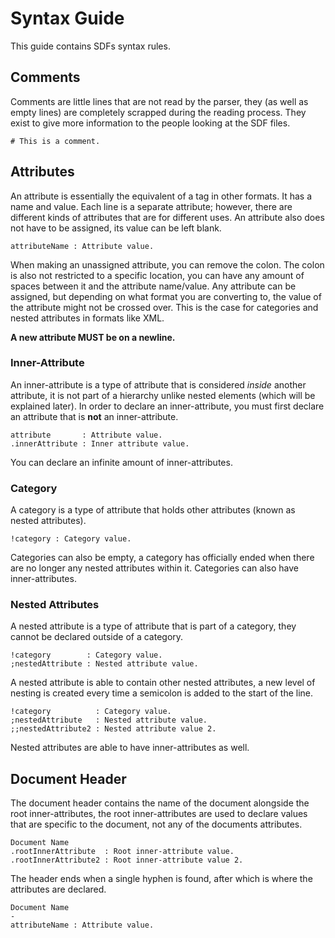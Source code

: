# Syntax Guide
This guide contains SDFs syntax rules.

## Comments
Comments are little lines that are not read by the parser, they (as well as empty lines) are completely scrapped during the reading process. They exist to give more information to the people looking at the SDF files.

`# This is a comment.`

## Attributes
An attribute is essentially the equivalent of a tag in other formats. It has a name and value. Each line is a separate attribute; however, there are different kinds of attributes that are for different uses. An attribute also does not have to be assigned, its value can be left blank.

`attributeName : Attribute value.`

When making an unassigned attribute, you can remove the colon. The colon is also not restricted to a specific location, you can have any amount of spaces between it and the attribute name/value.
Any attribute can be assigned, but depending on what format you are converting to, the value of the attribute might not be crossed over. 
This is the case for categories and nested attributes in formats like XML.

**A new attribute MUST be on a newline.**

### Inner-Attribute
An inner-attribute is a type of attribute that is considered *inside* another attribute, it is not part of a hierarchy unlike nested elements (which will be explained later). In order to declare an inner-attribute, you must first declare an attribute that is **not** an inner-attribute.
```
attribute       : Attribute value.
.innerAttribute : Inner attribute value.
```
You can declare an infinite amount of inner-attributes.

### Category
A category is a type of attribute that holds other attributes (known as nested attributes).
```
!category : Category value.
```
Categories can also be empty, a category has officially ended when there are no longer any nested attributes within it. Categories can also have inner-attributes.

### Nested Attributes
A nested attribute is a type of attribute that is part of a category, they cannot be declared outside of a category.
```
!category        : Category value.
;nestedAttribute : Nested attribute value.
```
A nested attribute is able to contain other nested attributes, a new level of nesting is created every time a semicolon is added to the start of the line.
```
!category          : Category value.
;nestedAttribute   : Nested attribute value.
;;nestedAttribute2 : Nested attribute value 2.
```
Nested attributes are able to have inner-attributes as well.

## Document Header
The document header contains the name of the document alongside the root inner-attributes, the root inner-attributes are used to declare values that are specific to the document, not any of the documents attributes.
```
Document Name
.rootInnerAttribute  : Root inner-attribute value.
.rootInnerAttribute2 : Root inner-attribute value 2.
```
The header ends when a single hyphen is found, after which is where the attributes are declared.
```
Document Name
-
attributeName : Attribute value.
```
